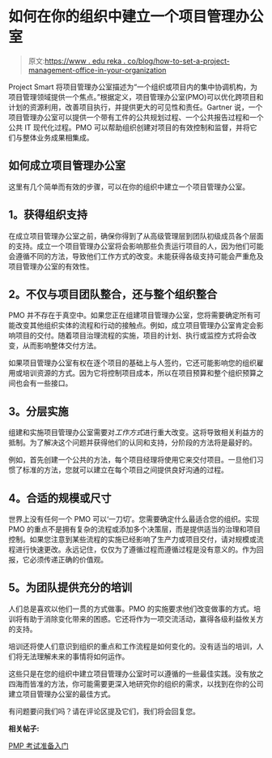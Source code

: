 # 如何在你的组织中建立一个项目管理办公室

> 原文:[https://www . edu reka . co/blog/how-to-set-a-project-management-office-in-your-organization](https://www.edureka.co/blog/how-to-set-up-a-project-management-office-in-your-organization)

Project Smart 将项目管理办公室描述为“一个组织或项目内的集中协调机构，为项目管理领域提供一个焦点。”根据定义，项目管理办公室(PMO)可以优化跨项目和计划的资源利用，改善项目执行，并提供更大的可见性和责任。Gartner 说，一个项目管理办公室可以提供一个带有工件的公共规划过程、一个公共报告过程和一个公共 IT 现代化过程。PMO 可以帮助组织创建对项目的有效控制和监督，并将它们与整体业务成果相集成。

## 如何成立项目管理办公室

这里有几个简单而有效的步骤，可以在你的组织中建立一个项目管理办公室。

## 1。获得组织支持

在成立项目管理办公室之前，确保你得到了从高级管理层到团队初级成员各个层面的支持。成立一个项目管理办公室将会影响那些负责运行项目的人，因为他们可能会遵循不同的方法，导致他们工作方式的改变。未能获得各级支持可能会严重危及项目管理办公室的有效性。

## 2。不仅与项目团队整合，还与整个组织整合

PMO 并不存在于真空中。如果您正在组建项目管理办公室，您将需要确定所有可能改变其他组织实体的流程和行动的接触点。例如，成立项目管理办公室肯定会影响项目的交付。随着项目治理流程的实施，项目的计划、执行或监控方式将会改变，从而影响整体交付方法。

如果项目管理办公室有权在逐个项目的基础上与人签约，它还可能影响您的组织雇用或培训资源的方式。因为它将控制项目成本，所以在项目预算和整个组织预算之间也会有一些接口。

## 3。分层实施

组建和实施项目管理办公室需要对*工作方式*进行重大改变。这将导致相关利益方的抵制。为了解决这个问题并获得他们的认同和支持，分阶段的方法将是最好的。

例如，首先创建一个公共的方法，每个项目经理将使用它来交付项目。一旦他们习惯了标准的方法，您就可以建立在每个项目之间提供良好沟通的过程。

## 4。合适的规模或尺寸

世界上没有任何一个 PMO 可以‘一刀切’。您需要确定什么最适合您的组织。实现 PMO 的重点不是拥有复杂的流程或添加多个决策层，而是提供适当的治理和项目控制。如果您注意到某些流程的实施已经影响了生产力或项目交付，请对规模或流程进行快速更改。永远记住，仅仅为了遵循过程而遵循过程是没有意义的。作为回报，它必须传递正确的价值观。

## 5。为团队提供充分的培训

人们总是喜欢以他们一贯的方式做事。PMO 的实施要求他们改变做事的方式。培训将有助于消除变化带来的困惑。它还将作为一项交流活动，赢得各级利益攸关方的支持。

培训还将使人们意识到组织的重点和工作流程是如何变化的。没有适当的培训，人们将无法理解未来的事情将如何运作。

这些只是在您的组织中建立项目管理办公室时可以遵循的一些最佳实践。没有放之四海而皆准的方法，你可能需要更深入地研究你的组织的需求，以找到在你的公司建立项目管理办公室的最佳方式。

有问题要问我们吗？请在评论区提及它们，我们将会回复您。

**相关帖子:**

[PMP 考试准备入门](https://www.edureka.co/pmp "Get started with PMP exam preparation")